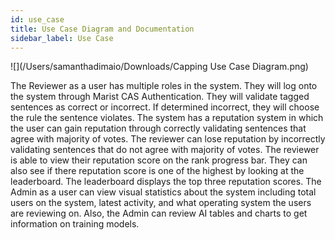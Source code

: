 ```yaml
---
id: use_case
title: Use Case Diagram and Documentation
sidebar_label: Use Case
---
```


![](/Users/samanthadimaio/Downloads/Capping Use Case Diagram.png)

The Reviewer as a user has multiple roles in the system. They will log onto the system through Marist CAS Authentication. They will validate tagged sentences as correct or incorrect. If determined incorrect, they will choose the rule the sentence violates. The system has a reputation system in which the user can gain reputation through correctly validating sentences that agree with majority of votes.  The reviewer can lose reputation by incorrectly validating sentences that do not agree with majority of votes. The reviewer is able to view their reputation score on the rank progress bar. They can also see if there reputation score is one of the highest by looking at the leaderboard. The leaderboard displays the top three reputation scores. The Admin as a user can view visual statistics about the system including total users on the system, latest activity, and what operating system the users are reviewing on. Also, the Admin can review AI tables and charts to get information on training models.  